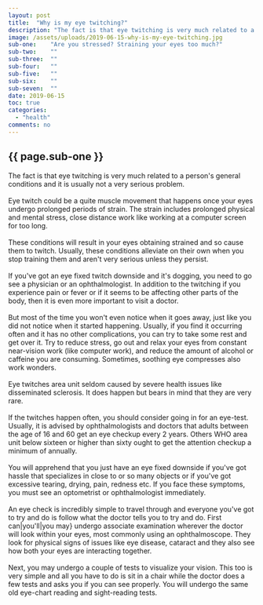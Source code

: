 ```yaml
---
layout: post
title:  "Why is my eye twitching?"
description: "The fact is that eye twitching is very much related to a person's general conditions and it is usually not a very serious problem. "
image: /assets/uploads/2019-06-15-why-is-my-eye-twitching.jpg
sub-one:    "Are you stressed? Straining your eyes too much?"
sub-two:    ""
sub-three:  ""
sub-four:   ""
sub-five:   ""
sub-six:    ""
sub-seven:  ""
date: 2019-06-15
toc: true
categories:
  - "health"
comments: no
---
```


<div class="row">
  <div class="col s12 m10 push-m1">

  <h2 class="section scrollspy" id="{{ page.sub-one }}">{{ page.sub-one }}</h2>

<p>
The fact is that eye twitching is very much related to a person's general conditions and it is usually not a very serious problem.
<br><br>
Eye twitch could be a quite muscle movement that happens once your eyes undergo prolonged periods of strain. The strain includes prolonged physical and mental stress, close distance work like working at a computer screen for too long.
<br><br>
These conditions will result in your eyes obtaining strained and so cause them to twitch. Usually, these conditions alleviate on their own when you stop training them and aren't very serious unless they persist.
<br><br>
If you've got an eye fixed twitch downside and it's dogging, you need to go see a physician or an ophthalmologist. In addition to the twitching if you experience pain or fever or if it seems to be affecting other parts of the body, then it is even more important to visit a doctor.
<br><br>
But most of the time you won't even notice when it goes away, just like you did not notice when it started happening. Usually, if you find it occurring often and it has no other complications, you can try to take some rest and get over it. Try to reduce stress, go out and relax your eyes from constant near-vision work (like computer work), and reduce the amount of alcohol or caffeine you are consuming. Sometimes, soothing eye compresses also work wonders.
<br><br>
Eye twitches area unit seldom caused by severe health issues like disseminated sclerosis. It does happen but bears in mind that they are very rare.
<br><br>
If the twitches happen often, you should consider going in for an eye-test. Usually, it is advised by ophthalmologists and doctors that adults between the age of 16 and 60 get an eye checkup every 2 years. Others WHO area unit below sixteen or higher than sixty ought to get the attention checkup a minimum of annually.
<br><br>
You will apprehend that you just have an eye fixed downside if you've got hassle that specializes in close to or so many objects or if you've got excessive tearing, drying, pain, redness etc. If you face these symptoms, you must see an optometrist or ophthalmologist immediately.
<br><br>
An eye check is incredibly simple to travel through and everyone you've got to try and do is follow what the doctor tells you to try and do. First can|you'll|you may} undergo associate examination wherever the doctor will look within your eyes, most commonly using an ophthalmoscope. They look for physical signs of issues like eye disease, cataract and they also see how both your eyes are interacting together.
<br><br>
Next, you may undergo a couple of tests to visualize your vision. This too is very simple and all you have to do is sit in a chair while the doctor does a few tests and asks you if you can see properly. You will undergo the same old eye-chart reading and sight-reading tests.
</p>

  </div>
</div>
